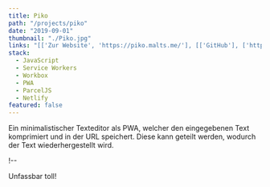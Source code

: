 ```yaml
---
title: Piko
path: "/projects/piko"
date: "2019-09-01"
thumbnail: "./Piko.jpg"
links: "[['Zur Website', 'https://piko.malts.me/'], [['GitHub'], ['https://github.com/SkyGuardian42/Piko']]]"
stack:
  - JavaScript
  - Service Workers
  - Workbox
  - PWA
  - ParcelJS
  - Netlify
featured: false
---
```


Ein minimalistischer Texteditor als PWA, welcher den eingegebenen Text komprimiert und in der URL speichert. Diese kann geteilt werden, wodurch der Text wiederhergestellt wird.

!--

Unfassbar toll!